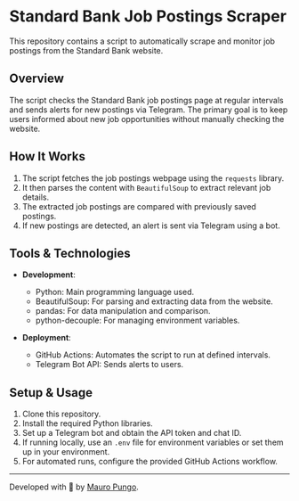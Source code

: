 # Standard Bank Job Postings Scraper

This repository contains a script to automatically scrape and monitor job postings from the Standard Bank website.

## Overview

The script checks the Standard Bank job postings page at regular intervals and sends alerts for new postings via Telegram. The primary goal is to keep users informed about new job opportunities without manually checking the website.

## How It Works

1. The script fetches the job postings webpage using the `requests` library.
2. It then parses the content with `BeautifulSoup` to extract relevant job details.
3. The extracted job postings are compared with previously saved postings.
4. If new postings are detected, an alert is sent via Telegram using a bot.

## Tools & Technologies

- **Development**:
  - Python: Main programming language used.
  - BeautifulSoup: For parsing and extracting data from the website.
  - pandas: For data manipulation and comparison.
  - python-decouple: For managing environment variables.
  
- **Deployment**:
  - GitHub Actions: Automates the script to run at defined intervals.
  - Telegram Bot API: Sends alerts to users.

## Setup & Usage

1. Clone this repository.
2. Install the required Python libraries.
3. Set up a Telegram bot and obtain the API token and chat ID.
4. If running locally, use an `.env` file for environment variables or set them up in your environment.
5. For automated runs, configure the provided GitHub Actions workflow.

---

Developed with 💙 by [Mauro Pungo](https://www.linkedin.com/in/mauro-pungo).
